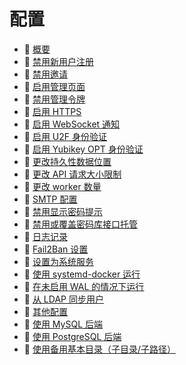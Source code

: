 # 配置

* 📄 [概要](configuration-overview.md)
* 📄 [禁用新用户注册](disable-registration-of-new-users.md)
* 📄 [禁用邀请](disable-invitations.md)
* 📄 [启用管理页面](enabling-admin-page.md)
* 📄 [禁用管理令牌](disable-the-admin-token.md)
* 📄 [启用 HTTPS](enabling-https.md)
* 📄 [启用 WebSocket 通知](enabling-websocket-notifications.md)
* 📄 [启用 U2F 身份验证](enabling-u2f-authentication.md)
* 📄 [启用 Yubikey OPT 身份验证](enabling-yubikey-otp-authentication.md)
* 📄 [更改持久性数据位置](changing-persistent-data-location.md)
* 📄 [更改 API 请求大小限制](changing-the-api-request-size-limit.md)
* 📄 [更改 worker 数量](changing-the-number-of-workers.md)
* 📄 [SMTP 配置](smtp-configuration.md)
* 📄 [禁用显示密码提示](password-hint-display.md)
* 📄 [禁用或覆盖密码库接口托管](disabling-or-overriding-the-vault-interface-hosting.md)
* 📄 [日志记录](logging.md)
* 📄 [Fail2Ban 设置](fail2ban-setup.md)
* 📄 [设置为系统服务](creating-a-systemd-service.md)
* 📄 [使用 systemd-docker 运行](running-with-systemd-docker.md)
* 📄 [在未启用 WAL 的情况下运行](running-without-wal-enabled.md)
* 📄 [从 LDAP 同步用户](syncing-users-from-ldap.md)
* 📄 [其他配置](other-configuration.md)
* 📄 [使用 MySQL 后端](using-the-mysql-backend.md)
* 📄 [使用 PostgreSQL 后端](using-the-postgresql-backend.md)
* 📄 [使用备用基本目录（子目录/子路径）](using-an-alternate-base-dir-subdir-subpath.md)

